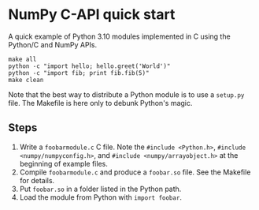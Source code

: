 NumPy C-API quick start
=========================

A quick example of Python 3.10 modules implemented in C using the Python/C and NumPy APIs.

```
make all
python -c "import hello; hello.greet('World')"
python -c "import fib; print fib.fib(5)"
make clean
```

Note that the best way to distribute a Python module is to use a `setup.py`
file. The Makefile is here only to debunk Python's magic.


## Steps

1. Write a `foobarmodule.c` C file.
   Note the `#include <Python.h>`, `#include <numpy/numpyconfig.h>`, and `#include <numpy/arrayobject.h>` at the beginning of example files.
2. Compile `foobarmodule.c` and produce a `foobar.so` file.
   See the Makefile for details.
3. Put `foobar.so` in a folder listed in the Python path.
4. Load the module from Python with `import foobar`.